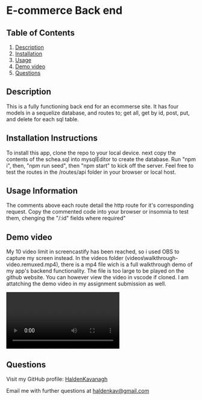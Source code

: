# E-commerce Back end

## Table of Contents

1. [Description](#description)
2. [Installation](#installation-instructions)
3. [Usage](#usage-information)
4. [Demo video](#demo-video)
5. [Questions](#questions)

## Description

This is a fully functioning back end for an ecommerse site. It has four models in a sequelize database, and routes to; get all, get by id, post, put, and delete for each sql table.

## Installation Instructions

To install this app, clone the repo to your local device. next copy the contents of the schea.sql into mysqlEditor to create the database. Run "npm i", then, "npm run seed", then "npm start" to kick off the server. Feel free to test the routes in the /routes/api folder in your browser or local host.

## Usage Information

The comments above each route detail the http route for it's corresponding request. Copy the commented code into your browser or insomnia to test them, chenging the "/:id" fields where required"

## Demo video

My 10 video limit in screencastify has been reached, so i used OBS to capture my screen instead. In the videos folder (videos\walkthrough-video.remuxed.mp4), there is a mp4 file wich is a full walkthrough demo of my app's backend functionality. The file is too large to be played on the github website. You can however view the video in vscode if cloned. I am attatching the demo video in my assignment submission as well.

![walkthrough-video](/videos/walkthrough-video.remuxed.mp4)

## Questions

Visit my GitHub profile: [HaldenKavanagh](https://github.com/HaldenKavanagh/)

Email me with further questions at haldenkav@gmail.com

